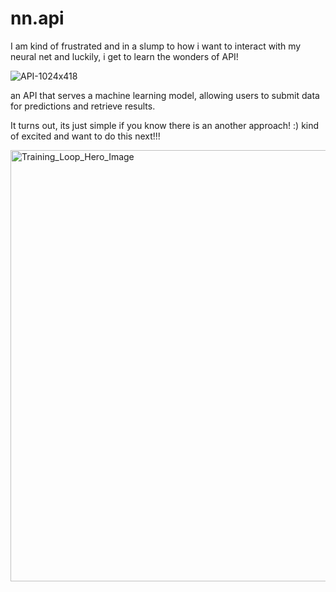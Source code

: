 # nn.api
I am kind of frustrated and in a slump to how i want to interact with my neural net and luckily, i get to learn the wonders of API!

![API-1024x418](https://github.com/le-nicolas/nn.api/assets/112614851/65b02153-9f6a-4ad2-9d7a-ce2699598b63)

an API that serves a machine learning model, allowing users to submit data for predictions and retrieve results.

It turns out, its just simple if you know there is an another approach! :)
kind of excited and want to do this next!!!

<img width="690" alt="Training_Loop_Hero_Image" src="https://github.com/le-nicolas/nn.api/assets/112614851/c9dfaa7c-e573-4b62-a070-5beb37427c0f">

